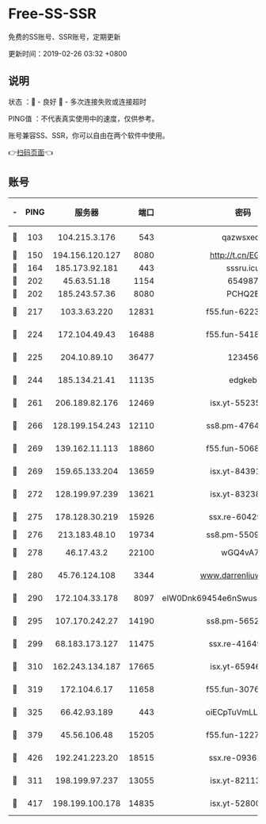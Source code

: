 # Free-SS-SSR

免费的SS账号、SSR账号，定期更新

更新时间：2019-02-26 03:32 +0800

## 说明

状态     ：🙂 - 良好 🙁 - 多次连接失败或连接超时

PING值   ：不代表真实使用中的速度，仅供参考。

账号兼容SS、SSR，你可以自由在两个软件中使用。

👉[扫码页面](https://liesauer.github.io/free-ss-ssr.github.io/)👈

## 账号

|-|PING|服务器|端口|密码|加密方式|区域|
|:----:|:----:|:-----:|-----:|:----:|:----:|:----:|
|🙂|103|104.215.3.176|543|qazwsxedc|aes-256-gcm|JP|
|🙂|150|194.156.120.127|8080|http://t.cn/EGJIyrl|rc4-md5|RU|
|🙂|164|185.173.92.181|443|sssru.icu|rc4-md5|RU|
|🙂|202|45.63.51.18|1154|654987|chacha20|US|
|🙂|202|185.243.57.36|8080|PCHQ2E|rc4-md5|US|
|🙂|217|103.3.63.220|12831|f55.fun-62237207|aes-256-cfb|SG|
|🙂|224|172.104.49.43|16488|f55.fun-54186310|aes-256-cfb|SG|
|🙂|225|204.10.89.10|36477|123456|aes-256-cfb|US|
|🙂|244|185.134.21.41|11135|edgkeb|aes-256-cfb|GB|
|🙂|261|206.189.82.176|12469|isx.yt-55235157|aes-256-cfb|SG|
|🙂|266|128.199.154.243|12110|ss8.pm-47641220|aes-256-cfb|SG|
|🙂|269|139.162.11.113|18860|f55.fun-50686264|aes-256-cfb|SG|
|🙂|269|159.65.133.204|13659|isx.yt-84391225|aes-256-cfb|SG|
|🙂|272|128.199.97.239|13621|isx.yt-83238586|aes-256-cfb|SG|
|🙂|275|178.128.30.219|15926|ssx.re-60429787|aes-256-cfb|SG|
|🙂|276|213.183.48.10|19734|ss8.pm-55096385|rc4-md5|RU|
|🙂|278|46.17.43.2|22100|wGQ4vA7D|aes-256-gcm|RU|
|🙂|280|45.76.124.108|3344|www.darrenliuwei.com|aes-256-cfb|AU|
|🙂|290|172.104.33.178|8097|eIW0Dnk69454e6nSwuspv9DmS201tQ0D|aes-256-cfb|SG|
|🙂|295|107.170.242.27|14190|ss8.pm-56526890|aes-256-cfb|US|
|🙂|299|68.183.173.127|11475|ssx.re-41649202|aes-256-cfb|US|
|🙂|310|162.243.134.187|17665|isx.yt-65946104|aes-256-cfb|US|
|🙂|319|172.104.6.17|11658|f55.fun-30764636|aes-256-cfb|US|
|🙂|325|66.42.93.189|443|oiECpTuVmLLxk4Ts|aes-256-cfb|US|
|🙂|379|45.56.106.48|15205|f55.fun-12278228|aes-256-cfb|US|
|🙂|426|192.241.223.20|18515|ssx.re-09362839|aes-256-cfb|US|
|🙂|311|198.199.97.237|13055|isx.yt-82113770|aes-256-cfb|US|
|🙂|417|198.199.100.178|14835|isx.yt-52800132|aes-256-cfb|US|
